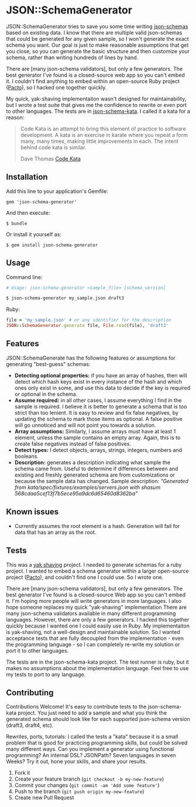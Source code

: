 # JSON::SchemaGenerator

JSON::SchemaGenerator tries to save you some time writing [json-schemas](http://json-schema.org/) based on existing data.  I know that there are multiple valid json-schemas that could be generated for any given sample, so I won't generate the exact schema you want.  Our goal is just to make reasonable assumptions that get you close, so you can generate the basic structure and then customize your schema, rather than writing hundreds of lines by hand.

There are [many json-schema validators], but only a few generators.  The best generator I've found is a closed-source web app so you can't embed it.  I couldn't find anything to embed within an open-source Ruby project ([Pacto](https://github.com/thoughtworks/pacto)), so I hacked one together quickly.

My quick, yak-shaving implementaiton wasn't designed for maintainability, but I wrote a test suite that gives me the confidence to rewrite or even port to other languages.  The tests are in [json-schema-kata](https://github.com/maxlinc/json-schema-kata).  I called it a kata for a reason:

> Code Kata is an attempt to bring this element of practice to software development. A kata is an exercise in karate where you repeat a form many, many times, making little improvements in each. The intent behind code kata is similar.
>
> Dave Thomas [Code Kata](http://codekata.pragprog.com/2007/01/code_kata_backg.html)

## Installation

Add this line to your application's Gemfile:

    gem 'json-schema-generator'

And then execute:

    $ bundle

Or install it yourself as:

    $ gem install json-schema-generator

## Usage

Command line:
```sh
# Usage: json-schema-generator <sample_file> [schema_version]

$ json-schema-generator my_sample.json draft3
```

Ruby:
```ruby
file = 'my_sample.json' # or any identifier for the description
JSON::SchemaGenerator.generate file, File.read(file), 'draft3'
```

## Features

JSON::SchemaGenerate has the following features or assumptions for generating "best-guess" schemas:

* **Detecting optional properties:** if you have an array of hashes, then will detect which hash keys exist in every instance of the hash and which ones only exist in some, and use this data to decide if the key is required or optional in the schema.
* **Assume required:** in all other cases, I assume everything I find in the sample is required.  I believe it is better to generate a schema that is too strict than too lenient.  It is easy to review and fix false negatives, by updating the schema to mark those items as optional.  A false positive will go unnoticed and will not point you towards a solution.
* **Array assumptions:** Similarly, I assume arrays must have at least 1 element, unless the sample contains an empty array.  Again, this is to create false negatives instead of false positives.
* **Detect types:** I detect objects, arrays, strings, integers, numbers and booleans.
* **Description:** generates a description indicating what sample the schema came from.  Useful to determine if differences between and existing and freshly generated schema are from customizations or because the sample data has changed.  Sample description: *"Generated from kata/spec/fixtures/examples/servers.json with shasum 568cdaa5cef13f7b5ece95a9dc6d65460d8362ba"*

## Known issues

* Currently assumes the root element is a hash.  Generation will fail for data that has an array as the root.

## Tests

This was a [yak shaving](http://en.wiktionary.org/wiki/yak_shaving) project.  I needed to generate schemas for a ruby project.  I wanted to embed a schema generator within a larger open-source project ([Pacto](https://github.com/thoughtworks/pacto)), and couldn't find one I could use.  So I wrote one.

There are [many json-schema validators], but only a few generators.  The best generator I've found is a closed-source Web app so you can't embed it.  I'm hoping more people will write generators in more languages.  I also hope someone replaces my quick "yak-shaving" implementation
There are many json-schema validators available in many different programming languages.  However, there are only a few generators.  I hacked this together quickly because I wanted one I could easily use in Ruby.  My implementaiton is yak-shaving, not a well-design and maintainable solution.  So I wanted acceptance tests that are fully decoupled from the implementation - even the programming language - so I can completely re-write my solution or port it to other languages.

The tests are in the json-schema-kata project.  The test runner is ruby, but it makes no assumptions about the implementation language.  Feel free to use my tests to port to any language.

## Contributing

Contributions Welcome!  It's easy to contribute tests to the json-schema-kata project.  You just need to add a sample and what you think the generated schema should look like for each supported json-schema version (draft3, draft4, etc).

Rewrites, ports, tutorials: I called the tests a "kata" because it is a small problem that is good for practicing programming skills, but could be solved many different ways.  Can you implement a generator using functional programming?  An internal DSL?  JSONPath?  Seven languages in seven Weeks?  Try it out, hone your skills, and share your results.

1. Fork it
2. Create your feature branch (`git checkout -b my-new-feature`)
3. Commit your changes (`git commit -am 'Add some feature'`)
4. Push to the branch (`git push origin my-new-feature`)
5. Create new Pull Request
